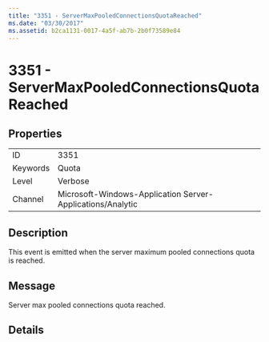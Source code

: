 ```yaml
---
title: "3351 - ServerMaxPooledConnectionsQuotaReached"
ms.date: "03/30/2017"
ms.assetid: b2ca1131-0017-4a5f-ab7b-2b0f73589e84
---
```

# 3351 - ServerMaxPooledConnectionsQuotaReached
## Properties  
  
|||  
|-|-|  
|ID|3351|  
|Keywords|Quota|  
|Level|Verbose|  
|Channel|Microsoft-Windows-Application Server-Applications/Analytic|  
  
## Description  
 This event is emitted when the server maximum pooled connections quota is reached.  
  
## Message  
 Server max pooled connections quota reached.  
  
## Details
